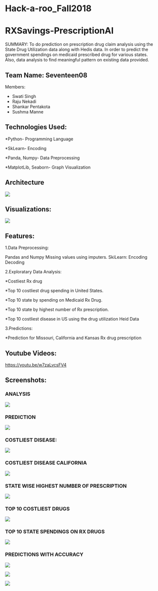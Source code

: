 # Hack-a-roo_Fall2018

# RXSavings-PrescriptionAI

SUMMARY:
To do prediction on prescription drug claim analysis using the State Drug Utilization data along with Hedis data. In order to predict the government spendings on medicaid prescribed drug for various states.
Also, data analysis  to find meaningful pattern on existing data provided.


## Team Name: Seventeen08
Members:
* Swati Singh     
* Raju Nekadi
* Shankar Pentakota
* Sushma Manne


## Technologies Used:

*Python- Programming Language

*SkLearn- Encoding

*Panda, Numpy- Data Preprocessing


*MatplotLib, Seaborn- Graph Visualization









## Architecture
![](https://github.com/swati2917/Hack-a-roo_Fall2018/blob/master/Documents/Technologies.JPG)

















## Visualizations:


![](https://github.com/swati2917/Hack-a-roo_Fall2018/blob/master/Documents/Workflow.JPG)







## Features:
1.Data Preprocessing:


Pandas and Numpy
Missing values using imputers.
SkiLearn:
Encoding Decoding 


2.Exploratary Data Analysis: 


*Costliest Rx drug 

*Top 10 costliest drug spending in United States.

*Top 10 state by spending on Medicaid Rx Drug.

*Top 10 state by highest number of Rx prescription.
 
 *Top 10 costliest disease in US using the drug utilization Heid Data
 
 
3.Predictions:

*Prediction for Missouri, California and Kansas Rx drug prescription






## Youtube Videos:

https://youtu.be/w7zaLvcsFV4


## Screenshots:

### ANALYSIS
![](https://github.com/swati2917/Hack-a-roo_Fall2018/blob/master/Documents/ANALYSIS.JPG)








### PREDICTION
![](https://github.com/swati2917/Hack-a-roo_Fall2018/blob/master/Documents/PREDICTION.JPG)











### COSTLIEST DISEASE:
![](https://github.com/swati2917/Hack-a-roo_Fall2018/blob/master/Documents/Costliest_Disease_US.png)

























### COSTLIEST DISEASE CALIFORNIA
![](https://github.com/swati2917/Hack-a-roo_Fall2018/blob/master/Documents/Costliest_Disease_California.png)




















### STATE WISE HIGHEST NUMBER OF PRESCRIPTION
![](https://github.com/swati2917/Hack-a-roo_Fall2018/blob/master/Documents/StatesHighestNumberOf%20Prescription..png)

















### TOP 10 COSTLIEST DRUGS
![](https://github.com/swati2917/Hack-a-roo_Fall2018/blob/master/Documents/Top10Costliest_Drug_US.png)













### TOP 10 STATE SPENDINGS ON RX DRUGS
![](https://github.com/swati2917/Hack-a-roo_Fall2018/blob/master/Documents/Top10StateSpendingonRXDrugs.png)


























### PREDICTIONS WITH ACCURACY
![](https://github.com/swati2917/Hack-a-roo_Fall2018/blob/master/Documents/California_Pred.png)



















![](https://github.com/swati2917/Hack-a-roo_Fall2018/blob/master/Documents/Missouri_Pred.png)






















![](https://github.com/swati2917/Hack-a-roo_Fall2018/blob/master/Documents/Kansas_Pred.png)
